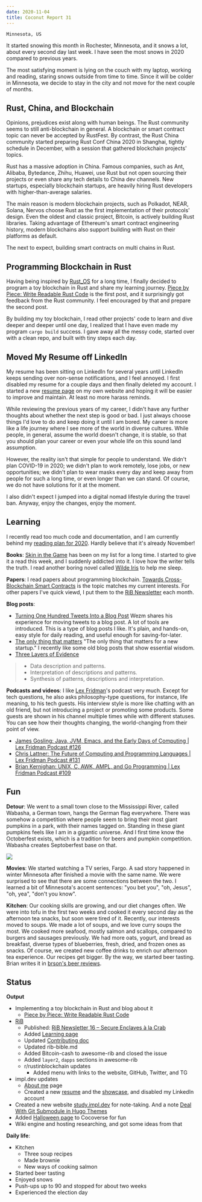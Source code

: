 ```yaml
---
date: 2020-11-04
title: Coconut Report 31
---
```


`Minnesota, US`

It started snowing this month in Rochester, Minnesota,
and it snows a lot, about every second day
last week. I have seen the most snows in 2020 compared to previous years.

The most satisfying moment is lying on the couch with my laptop,
working and reading, staring snows outside from time to time.
Since it will be colder in Minnesota,
we decide to stay in the city and not move for the next couple of months.


## Rust, China, and Blockchain

Opinions, prejudices exist along with human beings.
The Rust community seems to still anti-blockchain in general.
A blockchain or smart contract topic can never be accepted by RustFest.
By contrast, the Rust China community started
preparing Rust Conf China 2020 in Shanghai, tightly schedule in December,
with a session that gathered blockchain projects' topics.

Rust has a massive adoption in China.
Famous companies, such as Ant, Alibaba, Bytedance, Zhihu, Huawei, use Rust
but not open sourcing their projects or even share any tech details
to China dev channels.
New startups, especially blockchain startups, are heavily hiring Rust
developers with higher-than-average salaries.

The main reason is modern blockchain projects,
such as Polkadot, NEAR, Solana, Nervos choose Rust
as the first implementation of their protocols' design.
Even the oldest and classic project, Bitcoin,
is actively building Rust libraries.
Taking advantage of Ethereum's smart contract engineering history,
modern blockchains also support building with Rust on their platforms as default.

The next to expect, building smart contracts on multi chains in Rust.


## Programming Blockchain in Rust

Having being inspired by [Rust_OS](https://os.phil-opp.com/) for a long time,
I finally decided to program a toy blockchain in Rust
and share my learning journey.
[Piece by Piece: Write Readable Rust Code](/posts/write-readable-rust-code)
is the first post, and it surprisingly got feedback from the Rust community.
I feel encouraged by that and prepare the second post.

By building my toy blockchain,
I read other projects' code to learn and dive deeper and deeper
until one day, I realized that I have even made my program `cargo build` success.
I gave away all the messy code, started over
with a clean repo, and built with tiny steps each day.


## Moved My Resume off LinkedIn

My resume has been sitting on LinkedIn for several years
until LinkedIn keeps sending over non-sense notifications,
and I feel annoyed. 
I first disabled my resume for a couple days and then 
finally deleted my account.
I started a new [resume page](/resume) on my own website
and hoping it will be easier to improve and maintain.
At least no more harass reminds.

While reviewing the previous years of my career,
I didn't have any further thoughts about 
whether the next step is good or bad.
I just always choose things I'd love to do
and keep doing it until I am bored.
My career is more like a life journey 
where I see more of the world in diverse cultures.
While people, in general, assume the world doesn't change, it is stable,
so that you should plan your career or 
even your whole life on this sound land assumption.

However, the reality isn't that simple for people 
to understand. We didn't plan COVID-19 in 2020; 
we didn't plan to work remotely, lose jobs, 
or new opportunities; 
we didn't plan to wear masks every day and 
keep away from people for such a long time, 
or even longer than we can stand. 
Of course, we do not have solutions for it at the moment.

I also didn't expect I jumped into a digital nomad lifestyle 
during the travel ban. 
Anyway, enjoy the changes, enjoy the moment.


## Learning

I recently read too much code and documentation, 
and I am currently behind my
[reading plan for 2020](https://www.goodreads.com/challenges/11621-2020-reading-challenge).
Hardly believe that it's already November!

**Books**:
[Skin in the Game](https://www.amazon.com/Skin-Game-Hidden-Asymmetries-Daily-ebook/dp/B075HYVP7C/)
has been on my list for a long time.
I started to give it a read this week, 
and I suddenly addicted into it.
I love how the writer tells the truth.
I read another boring novel called [Wilde Iris](https://www.amazon.com/Wilde-Iris-April-Nugent-ebook/dp/B00B3MLJG8/)
to help me sleep.

**Papers**:
I read papers about programming blockchain.
[Towards Cross-Blockchain Smart Contracts](https://arxiv.org/pdf/2010.07352.pdf)
is the topic matches my current interests.
For other papers I've quick viewd, I put them to the [RiB Newsletter](https://rustinblockchain.org/newsletters/)
each month.

**Blog posts**:
- [Turning One Hundred Tweets Into a Blog Post](https://www.wezm.net/v2/posts/2020/turning-one-hundred-tweets-into-a-blog-post/)
  Wezm shares his experience for moving tweets to a blog post.
  A lot of tools are introduced.
  This is a type of blog posts I like. 
  It's plain, and hands-on, easy style for daily reading, 
  and useful enough for saving-for-later.
- [The only thing that matters](https://pmarchive.com/guide_to_startups_part4.html)
  "The only thing that matters for a new startup."
  I recently like some old blog posts that 
  show essential wisdom.
- [Three Layers of Evidence](https://zettelkasten.de/posts/layers-of-evidence/) 
>- Data description and patterns.
>- Interpretation of descriptions and patterns.
>- Synthesis of patterns, descriptions and interpretation.


**Podcasts and videos**:
I like [Lex Fridman](https://www.youtube.com/c/lexfridman)'s podcast very much.
Except for tech questions, he also asks philosophy-type questions, 
for instance, life meaning, to his tech guests. 
His interview style is more like chatting with an old friend, 
but not introducing a project or promoting some products. 
Some guests are shown in his channel multiple times 
while with different statuses. 
You can see how their thoughts changing, 
the world-changing from their point of view.

- [James Gosling: Java, JVM, Emacs, and the Early Days of Computing | Lex Fridman Podcast #126](https://www.youtube.com/watch?v=IT__Nrr3PNI)
- [Chris Lattner: The Future of Computing and Programming Languages | Lex Fridman Podcast #131](https://www.youtube.com/watch?v=nWTvXbQHwWs)
- [Brian Kernighan: UNIX, C, AWK, AMPL, and Go Programming | Lex Fridman Podcast #109](https://www.youtube.com/watch?v=O9upVbGSBFo)

## Fun

**Detour**:
We went to a small town close to the Mississippi River, 
called Wabasha, a German town, hangs the German flag everywhere. 
There was somehow a competition where people seem to 
bring their most giant pumpkins in a park, 
with their names tagged on. 
Standing in these giant pumpkins feels like 
I am in a gigantic universe. 
And I first time know the Octoberfest exists, 
which is a tradition for beers and pumpkin competition. 
Wabasha creates Septoberfest base on that.

![](/graphic-assets/2020-pumpkin.jpg)

**Movies**:
We started watching a TV series, Fargo. 
A sad story happened in winter Minnesota after 
finished a movie with the same name. 
We were surprised to see that there are 
some connections between the two. 
I learned a bit of Minnesota's accent sentences: 
"you bet you", "oh, Jesus", "oh, yea", "don't you know".

**Kitchen**:
Our cooking skills are growing,
and our diet changes often.
We were into tofu in the first two weeks and cooked it
every second day as the afternoon tea snacks,
but soon were tired of it.
Recently, our interests moved to soups.
We made a lot of soups, and we love curry soups the most.
We cooked more seafood, mostly salmon and scallops,
compared to burgers and sausages previously.
We had more oats, yogurt, and bread as breakfast,
diverse types of blueberries, fresh, dried, and frozen ones as snacks.
Of course, we created new coffee drinks to
enrich our afternoon tea experience.
Our recipes get bigger.
By the way, we started beer tasting.
Brian writes it in [brson's beer reviews](https://brson.github.io/beer/index.html).

## Status

**Output**

- Implementing a toy blockchain in Rust and blog about it
  - [Piece by Piece: Write Readable Rust Code](/posts/write-readable-rust-code)
- [RiB](https://rustinblockchain.org/)
  - Published: [RiB Newsletter 16 – Secure Enclaves à la Crab](https://rustinblockchain.org/newsletters/2020-09-30-secure-enclaves-a-la-crab/)
  - Added [Learning page](https://rustinblockchain.org/learning)
  - Updated [Contributing doc](https//rustinblochain.org/contributing)
  - Updated rib-bible.md
  - Added Bitcoin-cash to awesome-rib and closed the issue
  - Added `layer2`, `dapps` sections in awesome-rib
  - r/rustinblockchain updates
    - Added menu with links to the website, GitHub, Twitter, and TG
- impl.dev updates
  - [About me](/about) page
  - Created a new [resume](/resume) and the [showcase](/showcase),
    and disabled my LinkedIn account
- Created a new website [study.impl.dev](https://study.impl.dev) for note-taking.
  And a note [Deal With Git Submodule in Hugo Themes](https://study.impl.dev/hacking/git-submodule-hugo-theme/)
- Added [Halloween page](https://cocoverse.com/halloween) to Cocoverse for fun
- Wiki engine and hosting researching, and got some ideas from that

**Daily life**:

- Kitchen
  - Three soup recipes
  - Made brownie
  - New ways of cooking salmon
- Started beer tasting
- Enjoyed snows
- Push-ups up to 90 and stopped for about two weeks
- Experienced the election day

